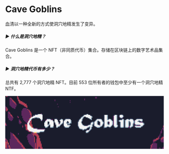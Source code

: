 # Cave Goblins

血清以一种全新的方式使洞穴地精发生了变异。

##### ▶ 什么是洞穴地精？

Cave Goblins 是一个 NFT（非同质代币）集合。存储在区块链上的数字艺术品集合。

##### ▶ 洞穴地精代币有多少？

总共有 2,777 个洞穴地精 NFT。目前 553 位所有者的钱包中至少有一个洞穴地精 NTF。

![nft](51343421341.png)

